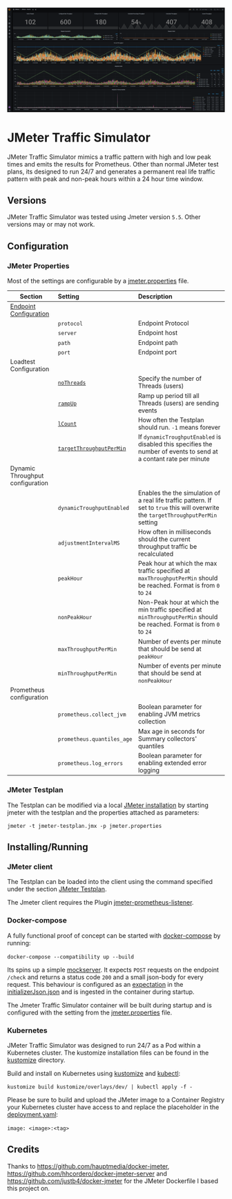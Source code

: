 ![grafana-showcase](screenshots/grafana-showcase.png)

# JMeter Traffic Simulator

JMeter Traffic Simulator mimics a traffic pattern with high and low peak times and emits the results for Prometheus.
Other than normal JMeter test plans, its designed to run 24/7 and generates a permanent real life traffic pattern with 
peak and non-peak hours within a 24 hour time window.

## Versions
JMeter Traffic Simulator was tested using Jmeter version `5.5`.
Other versions may or may not work.


## Configuration

### JMeter Properties
Most of the settings are configurable by a [jmeter.properties](jmeter.properties) file.

| Section                                                                                                     | Setting                                                                                                           | Description                                                                                                                          | 
|-------------------------------------------------------------------------------------------------------------|:------------------------------------------------------------------------------------------------------------------|:-------------------------------------------------------------------------------------------------------------------------------------|
| [Endpoint Configuration](https://jmeter.apache.org/usermanual/component_reference.html#HTTP_Request_parms1) |                                                                                                                   |                                                                                                                                      |
|                                                                                                             | `protocol`                                                                                                          | Endpoint Protocol                                                                                                                    |
|                                                                                                             | `server`                                                                                                            | Endpoint host                                                                                                                        |
|                                                                                                             | `path`                                                                                                              | Endpoint path                                                                                                                        |
|                                                                                                             | `port`                                                                                                              | Endpoint port                                                                                                                        |
| Loadtest Configuration                                                                                      |                                                                                                                   |                                                                                                                                      |
|                                                                                                             | [`noThreads`](https://jmeter.apache.org/usermanual/component_reference.html#Thread_Group)                           | Specify the number of Threads (users)                                                                                                |
|                                                                                                             | [`rampUp`](https://jmeter.apache.org/usermanual/component_reference.html#Thread_Group)                              | Ramp up period till all Threads (users) are sending events                                                                           |
|                                                                                                             | [`lCount`](https://jmeter.apache.org/usermanual/component_reference.html#Thread_Group)                              | How often the Testplan should run. `-1` means forever                                                                                |
|                                                                                                             | [`targetThroughputPerMin`](https://jmeter.apache.org/usermanual/component_reference.html#Constant_Throughput_Timer) | If `dynamicTroughputEnabled` is disabled this specifies the number of events to send at a contant rate per minute                    |
| Dynamic Throughput configuration                                                                            |                                                                                                                   |                                                                                                                                      |
|                                                                                                             | `dynamicTroughputEnabled`                                                                                           | Enables the the simulation of a real life traffic pattern. If set to `true` this will overwrite the `targetThroughputPerMin` setting |
|                                                                                                             | `adjustmentIntervalMS`                                                                                              | How often in milliseconds should the current throughput traffic be recalculated                                                      |
|                                                                                                             | `peakHour`                                                                                                          | Peak hour at which the max traffic specified at `maxThroughputPerMin` should be reached. Format is from `0` to `24`                  |
|                                                                                                             | `nonPeakHour`                                                                                                       | Non-Peak hour at which the min traffic specified at `minThroughputPerMin` should be reached. Format is from `0` to `24`              |
|                                                                                                             | `maxThroughputPerMin`                                                                                               | Number of events per minute that should be send at `peakHour`                                                                        |
|                                                                                                             | `minThroughputPerMin`                                                                                               | Number of events per minute that should be send at `nonPeakHour`                                                                     |
| Prometheus configuration                                                                                    |                                                                                                                   |                                                                                                                                      |
|                                                                                                             | `prometheus.collect_jvm`                                                                                            | Boolean parameter for enabling JVM metrics collection                                                                                |
|                                                                                                             | `prometheus.quantiles_age`                                                                                          | Max age in seconds for Summary collectors' quantiles                                                                                 |
|                                                                                                             | `prometheus.log_errors`                                                                                             | Boolean parameter for enabling extended error logging                                                                                |

### JMeter Testplan
The Testplan can be modified via a local [JMeter installation](https://jmeter.apache.org/download_jmeter.cgi)
by starting jmeter with the testplan and the properties attached as parameters:

```
jmeter -t jmeter-testplan.jmx -p jmeter.properties
```

## Installing/Running

### JMeter client

The Testplan can be loaded into the client using the command specified under the section [JMeter Testplan](#jmeter-testplan).

The Jmeter client requires the Plugin [jmeter-prometheus-listener](https://github.com/kolesnikovm/jmeter-prometheus-listener).

### Docker-compose

A fully functional proof of concept can be started with [docker-compose](docker-compose.yml) by running:

`docker-compose --compatibility up --build`

Its spins up a simple [mockserver](https://hub.docker.com/r/mockserver/mockserver).
It expects `POST` requests on the endpoint `/check` and returns a status code `200` and a small json-body for every request.
This behaviour is configured as an [expectation](https://www.mock-server.com/mock_server/creating_expectations.html) in the [initializerJson.json](mockserver/initializerJson.json)
and is ingested in the container during startup.

The Jmeter Traffic Simulator container will be built during startup and is configured with the setting from the [jmeter.properties](jmeter.properties) file.

### Kubernetes

JMeter Traffic Simulator was designed to run 24/7 as a Pod within a Kubernetes cluster. The kustomize installation files can be found in the [kustomize](kustomize) directory.

Build and install on Kubernetes using [kustomize](https://kustomize.io/) and [kubectl](https://kubernetes.io/docs/tasks/tools/#kubectl):

```
kustomize build kustomize/overlays/dev/ | kubectl apply -f -
```

Please be sure to build and upload the JMeter image to a Container Registry your Kubernetes cluster have access to 
and replace the placeholder in the [deployment.yaml](kustomize/base/deployment.yaml):

`image: <image>:<tag>`

## Credits

Thanks to https://github.com/hauptmedia/docker-jmeter, https://github.com/hhcordero/docker-jmeter-server 
and https://github.com/justb4/docker-jmeter for the JMeter Dockerfile I based this project on.